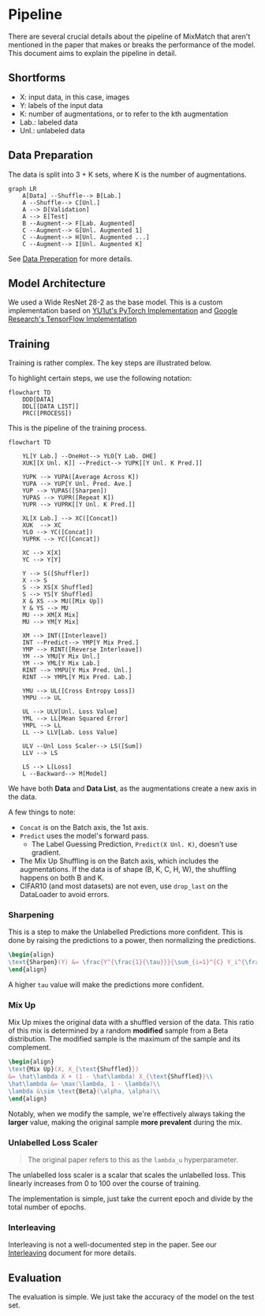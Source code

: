 # Pipeline

There are several crucial details about the pipeline of MixMatch that aren't 
mentioned in the paper that makes or breaks the performance of the model. This
document aims to explain the pipeline in detail.

## Shortforms

- X: input data, in this case, images
- Y: labels of the input data
- K: number of augmentations, or to refer to the kth augmentation
- Lab.: labeled data
- Unl.: unlabeled data

## Data Preparation

The data is split into 3 + K sets, where K is the number of augmentations.

```mermaid
graph LR
    A[Data] --Shuffle--> B[Lab.]
    A --Shuffle--> C[Unl.]
    A --> D[Validation]
    A --> E[Test]
    B --Augment--> F[Lab. Augmented]
    C --Augment--> G[Unl. Augmented 1]
    C --Augment--> H[Unl. Augmented ...]
    C --Augment--> I[Unl. Augmented K]
```

See [Data Preperation](Data-Preparation.md) for more details.

## Model Architecture

We used a Wide ResNet 28-2 as the base model. This is a custom implementation
based on [YU1ut's PyTorch Implementation](https://github.com/YU1ut/MixMatch-pytorch/tree/master)
and [Google Research's TensorFlow Implementation](https://github.com/google-research/mixmatch)


## Training

Training is rather complex. The key steps are illustrated below.

To highlight certain steps, we use the following notation:

```mermaid
flowchart TD
    DDD[DATA]
    DDL[[DATA LIST]]
    PRC([PROCESS])
```

This is the pipeline of the training process.

```mermaid
flowchart TD
    
    YL[Y Lab.] --OneHot--> YLO[Y Lab. OHE]
    XUK[[X Unl. K]] --Predict--> YUPK[[Y Unl. K Pred.]]
    
    YUPK --> YUPA([Average Across K])
    YUPA --> YUP[Y Unl. Pred. Ave.]
    YUP --> YUPAS([Sharpen])
    YUPAS --> YUPR([Repeat K])
    YUPR --> YUPRK[[Y Unl. K Pred.]]
    
    XL[X Lab.] --> XC([Concat])
    XUK  --> XC
    YLO --> YC([Concat])
    YUPRK --> YC([Concat])
    
    XC --> X[X]
    YC --> Y[Y]

    Y --> S([Shuffler])
    X --> S
    S --> XS[X Shuffled]
    S --> YS[Y Shuffled]
    X & XS --> MU([Mix Up])
    Y & YS --> MU
    MU --> XM[X Mix]
    MU --> YM[Y Mix]
    
    XM --> INT([Interleave])
    INT --Predict--> YMP[Y Mix Pred.]
    YMP --> RINT([Reverse Interleave])
    YM --> YMU[Y Mix Unl.]
    YM --> YML[Y Mix Lab.]
    RINT --> YMPU[Y Mix Pred. Unl.]
    RINT --> YMPL[Y Mix Pred. Lab.]
    
    YMU --> UL([Cross Entropy Loss])
    YMPU --> UL
    
    UL --> ULV[Unl. Loss Value]
    YML --> LL[Mean Squared Error]
    YMPL --> LL
    LL --> LLV[Lab. Loss Value]
    
    ULV --Unl Loss Scaler--> LS([Sum])
    LLV --> LS
    
    LS --> L[Loss]
    L --Backward--> M[Model]
```

We have both **Data** and **Data List**, as the augmentations create a new
axis in the data.

A few things to note:
- `Concat` is on the Batch axis, the 1st axis.
- `Predict` uses the model's forward pass.
  - The Label Guessing Prediction, `Predict(X Unl. K)`, doesn't use gradient.
- The Mix Up Shuffling is on the Batch axis, which includes the augmentations.
  If the data is of shape (B, K, C, H, W), the shuffling happens on both B and 
  K.
- CIFAR10 (and most datasets) are not even, use `drop_last` on the
  DataLoader to avoid errors.
### Sharpening

This is a step to make the Unlabelled Predictions more confident. This is done
by raising the predictions to a power, then normalizing the predictions.

```tex
\begin{align}
\text{Sharpen}(Y) &= \frac{Y^{\frac{1}{\tau}}}{\sum_{i=1}^{C} Y_i^{\frac{1}{\tau}}}
\end{align}
```

A higher `tau` value will make the predictions more confident.

### Mix Up

Mix Up mixes the original data with a shuffled version of the data. This ratio
of this mix is determined by a random **modified** sample from a Beta 
distribution. The modified sample is the maximum of the sample and its
complement.

```tex
\begin{align}
\text{Mix Up}(X, X_{\text{Shuffled}}) 
&= \hat\lambda X + (1 - \hat\lambda) X_{\text{Shuffled}}\\
\hat\lambda &= \max(\lambda, 1 - \lambda)\\
\lambda &\sim \text{Beta}(\alpha, \alpha)\\
\end{align}
```

Notably, when we modify the sample, we're effectively always taking the 
**larger** value, making the original sample **more prevalent** during the mix.

### Unlabelled Loss Scaler

> The original paper refers to this as the `lambda_u` hyperparameter.

The unlabelled loss scaler is a scalar that scales the unlabelled loss. This
linearly increases from 0 to 100 over the course of training.

The implementation is simple, just take the current epoch and divide by the
total number of epochs.

### Interleaving

Interleaving is not a well-documented step in the paper. See our 
[Interleaving](Interleaving.md) document for more details.

## Evaluation

The evaluation is simple. We just take the accuracy of the model on the test
set.